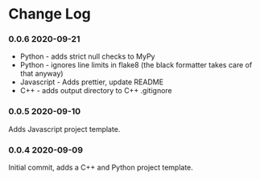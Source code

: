 # Change Log

### 0.0.6 2020-09-21

* Python - adds strict null checks to MyPy
* Python - ignores line limits in flake8 (the black formatter takes care of that anyway)
* Javascript - Adds prettier, update README
* C++ - adds output directory to C++ .gitignore

### 0.0.5 2020-09-10

Adds Javascript project template.

### 0.0.4 2020-09-09

Initial commit, adds a C++ and Python project template.
